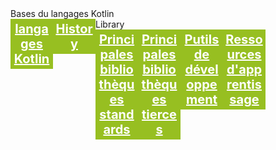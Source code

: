 <html>
<head>	
<style>
ul {
    list-style-type: none;
    margin: 0;
    padding: 0;
}
li {
    display: inline;
}
a {
    width: 60px;
    background-color: #97bf21;
    float:left;
    font-size:20px;
    color: #ffffff;
    font-weight: bold;
    padding: 4px;
    text-align: center;
}
</style>	
</head>
<body>
<nav>
	<ul>
		<li> Bases du langages Kotlin</li>
			<ul>
				<li><a href="#" > langages Kotlin</a></li>
				<li><a href="langage_Kotlin/History">History</a></li>
			</ul>
		<li> Library</li>
			<ul>
				<li><a href="#">Principales bibliothèques standards</a></li>
				<li><a href="#">Principales bibliothèques tierces</a></li>
			</ul>	
		<li><a href="#">Putils de développement</a></li>
		<li><a href="#">Ressources d'apprentissage</a></li>
	</ul>
</nav> 
</body>
</html>
